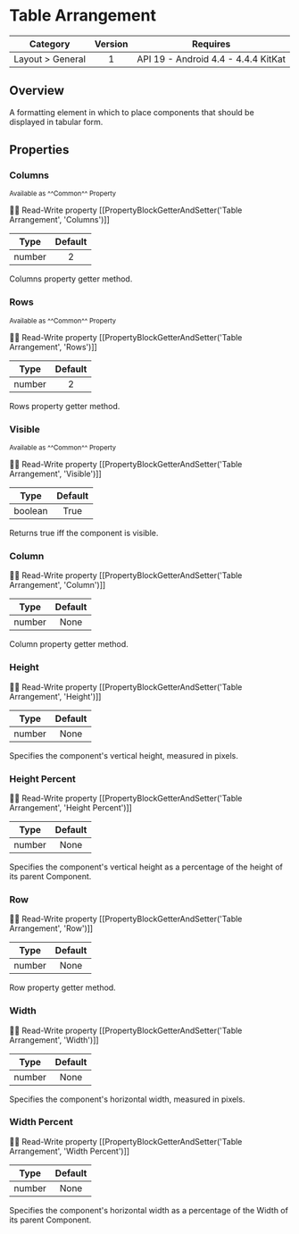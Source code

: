 # Table Arrangement

| Category | Version | Requires |
|:--------:|:-------:|:--------:|
|Layout > General|1|API 19 - Android 4.4 - 4.4.4 KitKat|

## Overview

<p>A formatting element in which to place components that should be displayed in tabular form.</p>

## Properties

### Columns

<small>Available as ^^Common^^ Property</small>

:eyes::pencil: Read-Write property
[[PropertyBlockGetterAndSetter('Table Arrangement', 'Columns')]]

| Type | Default |
|:----:|:-------:|
|number|2|

Columns property getter method.

### Rows

<small>Available as ^^Common^^ Property</small>

:eyes::pencil: Read-Write property
[[PropertyBlockGetterAndSetter('Table Arrangement', 'Rows')]]

| Type | Default |
|:----:|:-------:|
|number|2|

Rows property getter method.

### Visible

<small>Available as ^^Common^^ Property</small>

:eyes::pencil: Read-Write property
[[PropertyBlockGetterAndSetter('Table Arrangement', 'Visible')]]

| Type | Default |
|:----:|:-------:|
|boolean|True|

Returns true iff the component is visible.

### Column

:eyes::pencil: Read-Write property
[[PropertyBlockGetterAndSetter('Table Arrangement', 'Column')]]

| Type | Default |
|:----:|:-------:|
|number|None|

Column property getter method.

### Height

:eyes::pencil: Read-Write property
[[PropertyBlockGetterAndSetter('Table Arrangement', 'Height')]]

| Type | Default |
|:----:|:-------:|
|number|None|

Specifies the component's vertical height, measured in pixels.

### Height Percent

:eyes::pencil: Read-Write property
[[PropertyBlockGetterAndSetter('Table Arrangement', 'Height Percent')]]

| Type | Default |
|:----:|:-------:|
|number|None|

Specifies the component's vertical height as a percentage
 of the height of its parent Component.

### Row

:eyes::pencil: Read-Write property
[[PropertyBlockGetterAndSetter('Table Arrangement', 'Row')]]

| Type | Default |
|:----:|:-------:|
|number|None|

Row property getter method.

### Width

:eyes::pencil: Read-Write property
[[PropertyBlockGetterAndSetter('Table Arrangement', 'Width')]]

| Type | Default |
|:----:|:-------:|
|number|None|

Specifies the component's horizontal width, measured in pixels.

### Width Percent

:eyes::pencil: Read-Write property
[[PropertyBlockGetterAndSetter('Table Arrangement', 'Width Percent')]]

| Type | Default |
|:----:|:-------:|
|number|None|

Specifies the component's horizontal width as a percentage
 of the Width of its parent Component.